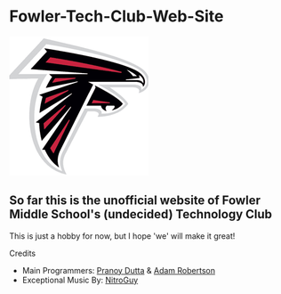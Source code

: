 # Fowler-Tech-Club-Web-Site
![Image of Falcon](./imgs/falconico.jpg)
## So far this is the unofficial website of Fowler Middle School's (undecided) Technology Club

This is just a hobby for now, but I hope 'we' will make it great!

Credits
  - Main Programmers: [Pranoy Dutta](https://github.com/Pranoydll) & [Adam Robertson](https://github.com/Bubadabado)
  - Exceptional Music By: [NitroGuy](https://soundcloud.com/user-538893479)
